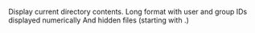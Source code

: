 Display current directory contents. Long format with user and group IDs displayed numerically And hidden files (starting with .)
